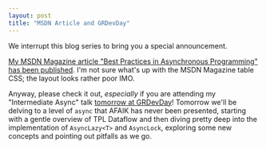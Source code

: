```yaml
---
layout: post
title: "MSDN Article and GRDevDay"
---
```

We interrupt this blog series to bring you a special announcement.



[My MSDN Magazine article "Best Practices in Asynchronous Programming" has been published](http://msdn.microsoft.com/en-us/magazine/jj991977.aspx). I'm not sure what's up with the MSDN Magazine table CSS; the layout looks rather poor IMO.



Anyway, please check it out, _especially_ if you are attending my "Intermediate Async" talk [tomorrow at GRDevDay](http://grdevday.org/)! Tomorrow we'll be delving to a level of `async` that AFAIK has never been presented, starting with a gentle overview of TPL Dataflow and then diving pretty deep into the implementation of `AsyncLazy<T>` and `AsyncLock`, exploring some new concepts and pointing out pitfalls as we go.

